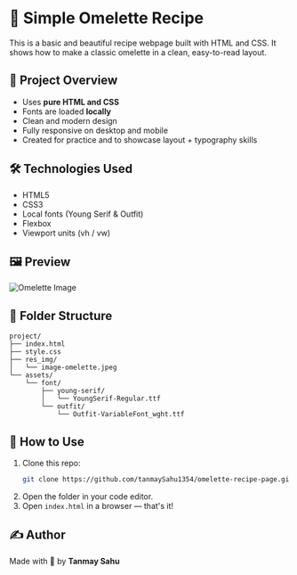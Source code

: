 # 🍳 Simple Omelette Recipe

This is a basic and beautiful recipe webpage built with HTML and CSS. It shows how to make a classic omelette in a clean, easy-to-read layout.

## 📁 Project Overview

- Uses **pure HTML and CSS**
- Fonts are loaded **locally**
- Clean and modern design
- Fully responsive on desktop and mobile
- Created for practice and to showcase layout + typography skills

## 🛠️ Technologies Used

- HTML5
- CSS3
- Local fonts (Young Serif & Outfit)
- Flexbox
- Viewport units (vh / vw)

## 🖼️ Preview

![Omelette Image](./res_img/image-omelette.jpeg)

## 📂 Folder Structure

```
project/
├── index.html
├── style.css
├── res_img/
│   └── image-omelette.jpeg
└── assets/
    └── font/
        ├── young-serif/
        │   └── YoungSerif-Regular.ttf
        └── outfit/
            └── Outfit-VariableFont_wght.ttf
```

## 🚀 How to Use

1. Clone this repo:
   ```bash
   git clone https://github.com/tanmaySahu1354/omelette-recipe-page.git
   ```
2. Open the folder in your code editor.
3. Open `index.html` in a browser — that's it!

## ✍️ Author

Made with 💛 by **Tanmay Sahu**

